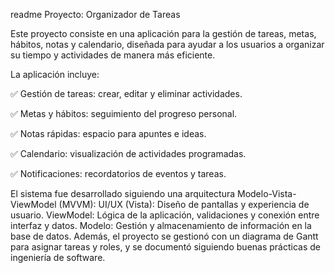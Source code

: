 readme
Proyecto: Organizador de Tareas

Este proyecto consiste en una aplicación para la gestión de tareas, metas, hábitos, notas y calendario, diseñada para ayudar a los usuarios a organizar su tiempo y actividades de manera más eficiente.

La aplicación incluye:

✅ Gestión de tareas: crear, editar y eliminar actividades.

✅ Metas y hábitos: seguimiento del progreso personal.

✅ Notas rápidas: espacio para apuntes e ideas.

✅ Calendario: visualización de actividades programadas.

✅ Notificaciones: recordatorios de eventos y tareas.

El sistema fue desarrollado siguiendo una arquitectura Modelo-Vista-ViewModel (MVVM):
UI/UX (Vista): Diseño de pantallas y experiencia de usuario.
ViewModel: Lógica de la aplicación, validaciones y conexión entre interfaz y datos.
Modelo: Gestión y almacenamiento de información en la base de datos. 
Además, el proyecto se gestionó con un diagrama de Gantt para asignar tareas y roles, y se documentó siguiendo buenas prácticas de ingeniería de software.
